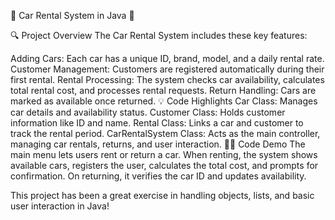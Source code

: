 🚗 Car Rental System in Java 🚗


🔍 Project Overview
The Car Rental System includes these key features:

Adding Cars: Each car has a unique ID, brand, model, and a daily rental rate.
Customer Management: Customers are registered automatically during their first rental.
Rental Processing: The system checks car availability, calculates total rental cost, and processes rental requests.
Return Handling: Cars are marked as available once returned.
💡 Code Highlights
Car Class: Manages car details and availability status.
Customer Class: Holds customer information like ID and name.
Rental Class: Links a car and customer to track the rental period.
CarRentalSystem Class: Acts as the main controller, managing car rentals, returns, and user interaction.
👨‍💻 Code Demo
The main menu lets users rent or return a car. When renting, the system shows available cars, registers the user, calculates the total cost, and prompts for confirmation. On returning, it verifies the car ID and updates availability.

This project has been a great exercise in handling objects, lists, and basic user interaction in Java!
